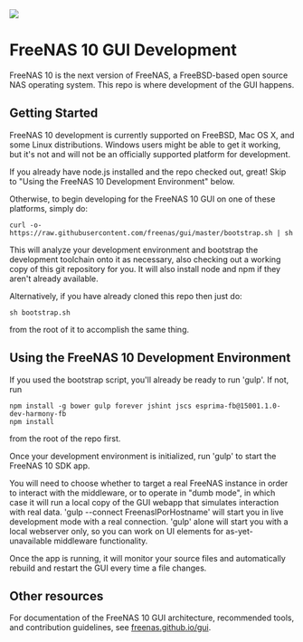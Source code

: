 <img src="https://raw.githubusercontent.com/freenas/gui/master/Shark.jpg">

# FreeNAS 10 GUI Development

FreeNAS 10 is the next version of FreeNAS, a FreeBSD-based open source NAS
operating system. This repo is where development of the GUI happens.

## Getting Started

FreeNAS 10 development is currently supported on FreeBSD, Mac OS X, and some
Linux distributions. Windows users might be able to get it working, but it's not
and will not be an officially supported platform for development.

If you already have node.js installed and the repo checked out, great! Skip to
"Using the FreeNAS 10 Development Environment" below.

Otherwise, to begin developing for the FreeNAS 10 GUI on one of these platforms,
simply do:

    curl -o- https://raw.githubusercontent.com/freenas/gui/master/bootstrap.sh | sh

This will analyze your development environment and bootstrap the development
toolchain onto it as necessary, also checking out a working copy of this
git repository for you. It will also install node and npm if they aren't already
available.

Alternatively, if you have already cloned this repo then just do:

    sh bootstrap.sh

from the root of it to accomplish the same thing.

## Using the FreeNAS 10 Development Environment

If you used the bootstrap script, you'll already be ready to run 'gulp'. If not,
run

    npm install -g bower gulp forever jshint jscs esprima-fb@15001.1.0-dev-harmony-fb
    npm install

from the root of the repo first.

Once your development environment is initialized, run 'gulp' to start the
FreeNAS 10 SDK app.

You will need to choose whether to target a real FreeNAS instance in order to
interact with the middleware, or to operate in "dumb mode", in which case it
will run a local copy of the GUI webapp that simulates interaction with real
data. 'gulp --connect FreenasIPorHostname' will start you in live development
mode with a real connection. 'gulp' alone will start you with a local webserver
only, so you can work on UI elements for as-yet-unavailable middleware
functionality.

Once the app is running, it will monitor your source files and automatically
rebuild and restart the GUI every time a file changes.

## Other resources

For documentation of the FreeNAS 10 GUI architecture, recommended tools, and
contribution guidelines, see
[freenas.github.io/gui](https://freenas.github.io/gui).
